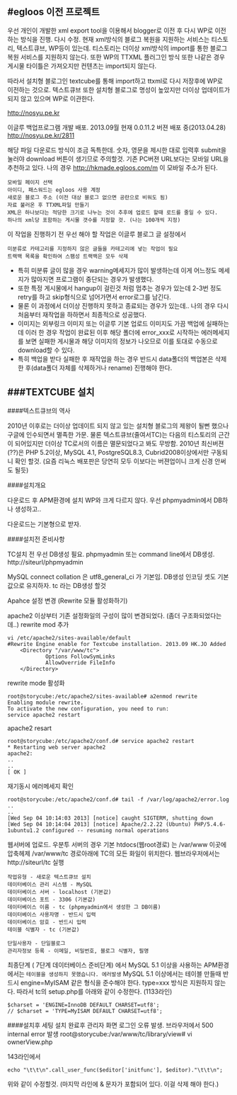 #egloos 이전 프로젝트
---
우선 개인이 개발한 xml export tool을 이용해서 blogger로 이전 후 다시 WP로 이전하는 방식을 진행.
다시 수정.
현재    xml방식의 블로그 복원을 지원하는 서비스는 티스토리, 텍스트큐브,  WP등이 있는데.
티스토리는 더이상  xml방식의  import를 통한 블로그 복원 서비스를 지원하지 않는다.
또한 WP의 TTXML 플러그인 방식 또한 나같은 경우 게시물 타이틀은 가져오지만 컨텐츠는 import되지 않는다.

따라서 설치형 블로그인 textcube를 통해 import하고 ttxml로 다시 저장후에 WP로 이전하는 것으로. 
텍스트큐브 또한 설치형  블로그로 명성이 높았지만 더이상 업데이트가 되지 않고 있으며 WP로 이관한다.

http://nosyu.pe.kr

이글루 백업프로그램 개발 배포.
2013.09월 현재 0.0.11.2 버젼 배포 중(2013.04.28)
http://nosyu.pe.kr/2811

해당 파일 다운로드 방식이 조금 독특한데.   숫자, 영문을 제시한 대로 입력후 submit을 눌러야 download 버튼이 생기므로 주의할것.
기존 PC버젼 URL보다는 모바일 URL을 추천하고 있다. 
나의 경우 http://hkmade.egloos.com/m  이 모바일 주소가 된다. 

	모바일 페이지 선택
	아이디, 패스워드는 egloos 사용 계정
	새로운 블로그 주소 (이전 대상 블로그 없으면 공란으로 비워도 됨)
	자료 불러온 후 TTXML파일 만들기
	XML은 하나보다는 적당한 크기로 나누는 것이 추후에 업로드 할때 로드를 줄일 수 있다. 
	하나의 xml당 포함하는 게시물 갯수를 지정할 것. (나는 100개씩 지정)

이 작업을 진행하기 전 우선 해야 할 작업은  이글루 블로그 글 설정에서 

	미분류로 카테고리를 지정하지 않은 글들을 카테고리에 넣는 작업이 필요
	트랙백 목록을 확인하여 스팸성 트랙백은 모두 삭제

* 특히 미분류 글이 많을 경우 warning메세지가 많이 발생하는데 이게 어느정도 메세지가 많아지면 프로그램이 중단되는 경우가 발생했다.
* 또한 특정 게시물에서 hangup이 걸린것 처럼 멈추는 경우가 있는데 2-3번 정도 retry를 하고 skip형식으로 넘어가면서 error로그를 남긴다. 
* 물론 이 과정에서 더이상 진행하지 못하고 종료되는 경우가 있는데.. 나의 경우 다시 처음부터 재작업을 하하면서 최종적으로 성공했다. 
* 이미지는 외부링크 이미지 또는 이글루 기본 업로드 이미지도 가끔 백업에 실패하는데 이러 한 경우 작업이 완료된 이후 해당 폴더에 error_xxx로 시작하는 에러메세지를 보면 실패한 게시물과 해당 이미지의 정보가 나오므로 이를 토대로 수동으로 download할 수 있다. 
* 특히 백업을 받다 실패한 후 재작업을 하는 경우 반드시 data폴더의 백업본은 삭제한 후(data폴더 자체를 삭제하거나 rename) 진행해야 한다. 

###TEXTCUBE 설치
---
####텍스트큐브의 역사

2010년 이후로는 더이상 업데이트 되지 않고 있는 설치형 블로그의 제왕이 될뻔 했으나 구글에 인수되면서 멸족한 가문.
물론 텍스트큐브(줄여서TC)는 다음의 티스토리의 근간이 되어있지만 더이상 TC로서의 이름은 멸문되었다고 봐도 무방함.
2010년 최신버젼(??)은 PHP 5.2이상, MySQL 4.1, PostgreSQL8.3, Cubrid2008이상에서만 구동되니 확인 할것. (요즘 리눅스 배포판은 당연히 모두 이보다는 버젼업이니 크게 신경 안써도 될듯)

####설치개요

다운로드 후 APM환경에 설치
WP와 크게 다르지 않다. 
우선 phpmyadmin에서 DB하나 생성하고..

다운로드는 기본형으로 받자.

####설치전 준비사항

TC설치 전 우선 DB생성 필요.
phpmyadmin 또는 command line에서 DB생성.
http://siteurl/phpmyadmin

MySQL connect collation 은 utf8_general_ci 가 기본임.
DB생성 인코딩 셋도 기본값으로 유지하자. 
tc  라는 DB생성 할것

Apahce 설정 변경 (Rewrite 모듈 활성화하기)

apache2 이상부터 기존 설정화일의 구성이 많이 변경되었다. (좀더 구조화되었다는데..)
rewrite mod 추가 
 
	vi /etc/apache2/sites-available/default
	#Rewrite Engine enable for Textcube installation. 2013.09 HK.JO Added 
        <Directory "/var/www/tc">   
                Options FollowSymLinks  
                AllowOverride FileInfo   
        </Directory> 

rewrite mode 활성화

	root@storycube:/etc/apache2/sites-available# a2enmod rewrite
	Enabling module rewrite.
	To activate the new configuration, you need to run:
  	service apache2 restart

apache2 resart

	root@storycube:/etc/apache2/conf.d# service apache2 restart
 	* Restarting web server apache2                                                                                                  apache2: 
	..
	..
	[ OK ]

재기동시 에러메세지 확인

	root@storycube:/etc/apache2/conf.d# tail -f /var/log/apache2/error.log
	..
	..
	[Wed Sep 04 10:14:03 2013] [notice] caught SIGTERM, shutting down
	[Wed Sep 04 10:14:04 2013] [notice] Apache/2.2.22 (Ubuntu) PHP/5.4.6-1ubuntu1.2 configured -- resuming normal operations


웹서버에 업로드.
우분투 서버의 경우 기본 htdocs(웹root경로) 는 /var/www 
이곳에 압축헤제 
/var/www/tc 경로아래에 TC의 모든 화일이 위치한다.  웹브라우저에서는 
http://siteurl/tc  실행

	작업유형 - 새로운 텍스트큐브 설치
	데이터베이스 관리 시스템 - MySQL
	데이터베이스 서버 - localhost (기본값)
	데이터베이스 포트 - 3306 (기본값)
	데이터베이스 이름 - tc (phpmyadmin에서 생성한 그 DB이름)
	데이터베이스 사용자명 - 반드시 입력
	데이터베이스 암호 - 반드시 입력
	테이블 식별자 - tc (기본값)
	
	단일사용자 - 단일블로그
	관리자정보 등록 - 이메일, 비밀번호, 블로그 식별자, 필명

최종단계 ( 7단계 데이터베이스 준비단계) 에서 MySQL 5.1 이상을 사용하는 APM환경에서는 `테이블을 생성하지 못했습니다. 에러발생`
MySQL 5.1 이상에서는 테이블 만들때 반드시 engine=MyISAM 같은 형식을 준수해야 한다. type=xxx 방식은 지원하지 않는다. 
따라서 tc의 setup.php를 아래와 같이 수정한다. (1133라인)	

	$charset = 'ENGINE=InnoDB DEFAULT CHARSET=utf8';
	// $charset = 'TYPE=MyISAM DEFAULT CHARSET=utf8';		
	
	
####설치후 세팅
설치 완료후 관리자 화면 로그인 오류 발생. 브라우저에서 500 internal error 발생
root@storycube:/var/www/tc/library/view# vi ownerView.php

143라인에서 

	echo "\t\t\n".call_user_func($editor['initfunc'], $editor)."\t\t\n";
                                 
위와 같이 수정할것.  (마지막 라인에 & 문자가 포함되어 있다. 이걸 삭제 해야 한다.)


